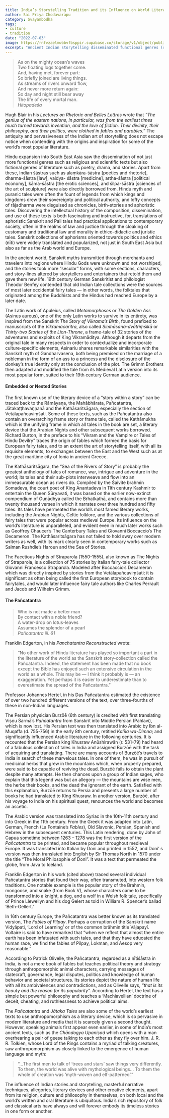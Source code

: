 ```yaml
---
title: India’s Storytelling Tradition and its Influence on World Literature
author: Sai Priya Chodavarapu
category: Svayambodha
tags:
- culture
- tradition
date: "2022-07-03"
image: https://rnfvzaelmwbbvfbsppir.supabase.co/storage/v1/object/public/brhatwebsite/05dhiti/26.webp
excerpt: "Ancient Indian storytelling disseminated functional genres (religious and scientific) and fictional genres: poetry, drama, and stories."
---
```


> As on the mighty ocean’s waves  
> Two floating logs together come.  
> And, having met, forever part:  
> So briefly joined are living things.  
> As streams of rivers onward flow,  
> And never more return again:  
> So day and night still bear away  
> The life of every mortal man.  
<cite>Hitopadeśa</cite>

Hugh Blair in his *Lectures on Rhetoric and Belles Lettres* wrote that *“The genius of the eastern nations, in particular, was from the earliest times much turned towards invention, and the love of fiction. Their divinity, their philosophy, and their politics, were clothed in fables and parables.”* The antiquity and pervasiveness of the Indian art of storytelling does not escape notice when contending with the origins and inspiration for some of the world’s most popular literature.

Hindu expansion into South East Asia saw the dissemination of not just more functional genres such as religious and scientific texts but also fictional genres of literature such as poetry, drama, and stories. Apart from these, Indian śāstras such as alaṃkāra-śāstra [poetics and rhetoric], dharma-śāstra [law], vaidya- śāstra [medicine], artha-śāstra [political economy], kāma-śāstra [the erotic sciences], and śilpa-śāstra [sciences of the art of sculpture] were also directly borrowed from. Hindu myth and puranic tales were often the fount of legends from which kings and kingdoms drew their sovereignty and political authority, and lofty concepts of rājadharma were disguised as chronicles, birth-stories and aphoristic tales. Discovering the intellectual history of the composition, dissemination, and use of these texts is both fascinating and instructive, for, translations of aphoristic Sanskrit and Pali tales had practical applications to contemporary society, often in the realms of law and justice through the cloaking of customary and traditional law and morality in ethico-didactic and juristic tales. Sanskrit collections of aphorisms oriented towards politics and ethics (nīti) were widely translated and popularized, not just in South East Asia but also as far as the Arab world and Europe.

In the ancient world, Sanskrit myths transmitted through merchants and travelers into regions where Hindu Gods were unknown and not worshiped, and the stories took more “secular” forms, with some sections, characters, and story-lines altered by storytellers and entertainers that retold them and gave them new life. 19th century German Sanskritist and philologist Theodor Benfey contended that old Indian tale collections were the sources of most later occidental fairy tales — in other words, the folktales that originated among the Buddhists and the Hindus had reached Europe by a later date.

The Latin work of Apuleius, called *Metamorphoses* or *The Golden Ass* (Asinus aureus), one of the only Latin works to survive in its entirety, was inspired from the Sanskrit *The Story of Vikrama’s Birth*, found prefixed to manuscripts of the *Vikramacaritra*, also called *Siṃhāsana-dvātriṃśikā* or *Thirty-two Stories of the Lion-Throne*, a frame-tale of 32 stories of the adventures and exploits of King Vikramāditya. Although it departs from the original tale in many respects in order to contextualize and incorporate culture-specific elements, Asinariu shares remarkable similarities with the Sanskrit myth of Gandharvasena, both being premised on the marriage of a nobleman in the form of an ass to a princess and the disclosure of the donkey’s true identity only at the conclusion of the plot. The Grimm Brothers then adapted and modified the tale from its Medieval Latin version into its most popular form, suited to their 19th century German audience.

#### Embedded or Nested Stories
The first known use of the literary device of a “story within a story” can be traced back to the Rāmāyaṇa, the Mahābhārata, Pañcatantra, Jātakaṭṭhavaṇṇanā and the Kathāsaritsāgara, especially the section of Vetālapañcaviṃśati. Some of these texts, such as the Pañcatantra also contain an overarching frame story or frame tale, called the Kathāmukha which is the unifying frame in which all tales in the book are set, a literary device that the Arabian Nights and other subsequent works borrowed. Richard Burton, in the preface to his “Vikram and the Vampire or Tales of Hindu Devilry” traces the origin of fables which formed the basis for European fairy tales, and to an extent the art of storytelling itself, with all its requisite elements, to exchanges between the East and the West such as at the great maritime city of Ionia in ancient Greece.

The Kathāsaritsāgara, the “Sea of the Rivers of Story” is probably the greatest anthology of tales of romance, war, intrigue and adventure in the world; its tales and their sub-plots interweave and flow into an immeasurable ocean as rivers do. Compiled by the Śaivite brahmin Somadeva, the court poet of King Anantadeva in 11th century Kashmir to entertain the Queen Sūryavati, it was based on the earlier now-extinct compendium of Guṇādhya called the Bṛhatkathā, and contains more than twenty thousand verses in which it narrates over three hundred and fifty tales. Its tales have permeated the world’s most famed literary works, including the Arabian Nights, Celtic folklore, and the various collections of fairy tales that were popular across medieval Europe. Its influence on the world’s literature is unparalleled, and evident even in much later works such as Geoffrey Chaucer’s The Canterbury Tales and Giovanni Boccaccio’s The Decameron. The Kathāsaritsāgara has not failed to hold sway over modern writers as well, with its mark clearly seen in contemporary works such as Salman Rushdie’s Haroun and the Sea of Stories.

The Facetious Nights of Straparola (1550-1555), also known as The Nights of Straparola, is a collection of 75 stories by Italian fairy-tale collector Giovanni Francesco Straparola. Modeled after Boccaccio’s Decameron which was directly inspired by stories from the Vetālapañcaviṃśati; it is significant as often being called the first European storybook to contain fairytales, and would later influence fairy tale authors like Charles Perrault and Jacob and Wilhelm Grimm.

#### The Pañcatantra
> Who is not made a better man  
> By contact with a noble friend?  
> A water-drop on lotus-leaves  
> Assumes the splendor of a pearl  
<cite>Pañcatantra iii. 61</cite>

Franklin Edgerton, in his *Panchatantra Reconstructed* wrote:

>“No other work of Hindu literature has played so important a part in the literature of the world as the Sanskrit story-collection called the Pañcatantra. Indeed, the statement has been made that no book except the Bible has enjoyed such an extensive circulation in the world as a whole. This may be — I think it probably is — an exaggeration. Yet perhaps it is easier to underestimate than to overestimate the spread of the Pañcatantra.” 

Professor Johannes Hertel, in his Das Pañcatantra estimated the existence of over two hundred different versions of the text, over three-fourths of these in non-Indian languages.

The Persian physician Burzōē (6th century) is credited with first translating Viṣṇu Śarmā’s *Pañcatantra* from Sanskrit into Middle Persian (Pahlavi), which is now lost. His Persian text was then translated into Arabic by Ibn al-Muqaffa (d. 755-756) in the early 8th century, retitled *Kalīla wa-Dimna*; and significantly influenced Arabic literature in the following centuries. It is recounted that the Persian king Khusraw Anūshirawān (r. 531–79) had heard of a fabulous collection of tales in India and assigned Burzōē with the task of acquiring and translating. There are many accounts of Burzōē’s travels to India in search of these marvelous tales. In one of them, he was in pursuit of medicinal herbs that grew in the mountains which, when properly prepared, were said to be capable of reviving the dead. Burzōē fails to obtain the plant despite many attempts. He then chances upon a group of Indian sages, who explain that this legend was but an allegory — the mountains are wise men, the herbs their books, and the dead the ignorant of the earth. Satisfied with this explanation, Burzōē returns to Persia and presents a large number of books he had translated to King Khusraw. In another version, Burzōē, after his voyage to India on his spiritual quest, renounces the world and becomes an ascetic.

The Arabic version was translated into Syriac in the 10th-11th century and into Greek in the 11th century. From the Greek it was adapted into Latin, German, French (La Fontaine’s *Fables*), Old Slavonic, Persian, Spanish and Hebrew in the subsequent centuries. This Latin rendering, done by John of Capua sometime between 1263 – 1278 was the first version of the *Pañcatantra* to be printed, and became popular throughout medieval Europe. It was translated into Italian by Doni and printed in 1552, and Doni’ s version was then translated into English by Sir Thomas North in 1570 under the title “The Moral Philosophie of Doni”. It was a text that permeated the globe, from Java to Iceland.

Franklin Edgerton in his work (cited above) traced several individual Pañcatantra stories that found their way, often transmuted, into western folk traditions. One notable example is the popular story of the Brahmin, mongoose, and snake (from Book V), whose characters came to be transformed into a knight, a dog, and a wolf in a Welsh folk tale, specifically of Prince Llewellyn and his dog Gelert as told in William R. Spencer’s ballad ‘Beth-Gellert.’

In 16th century Europe, the Pañcatantra was better known as its translated version, The *Fables of Pilpay*. Perhaps a corruption of the Sanskrit name Vidyāpati, ‘Lord of Learning’ or of the common brāhmin title Vājapayī. Voltaire is said to have remarked that “when we reflect that almost the entire earth has been infatuated with such tales, and that they have educated the human race, we find the fables of Pilpay, Lokman, and Aesop very reasonable.”

According to Patrick Olivelle, the Pañcatantra, regarded as a nītiśāstra in India, is not a mere book of fables but teaches political theory and strategy through anthropomorphic animal characters, carrying messages of statecraft, governance, legal disputes, politics and knowledge of human behavior and societal structures.  Its stories depict the nature of human life with all its ambivalences and contradictions, and as Olivelle says, *“that is its beauty and the reason for its popularity”.* According to Hertel, the text has a simple but powerful philosophy and teaches a ‘Machiavellian’ doctrine of deceit, cheating, and ruthlessness to achieve political aims.

The *Pañcatantra* and *Jātaka Tales* are also some of the world’s earliest texts to use anthropomorphism as a literary device, which is so pervasive in modern literature and media that it is scarcely given a second thought. However, speaking animals first appear even earlier, in some of India’s most ancient texts, such as the *Chāndogya Upaniṣad* which opens with a man overhearing a pair of geese talking to each other as they fly over him. J. R. R. Tolkien, whose Lord of the Rings contains a myriad of talking creatures, saw anthropomorphism as closely linked to the emergence of human language and myth:

> “…The first men to talk of ‘trees and stars’ saw things very differently. To them, the world was alive with mythological beings… To them the whole of creation was ‘myth-woven and elf-patterned’.”

The influence of Indian stories and storytelling, masterful narrative techniques, allegories, literary devices and other creative elements, apart from its religion, culture and philosophy in themselves, on both local and the world’s written and oral literature is ubiquitous. India’s rich repository of folk and classical arts have always and will forever embody its timeless stories in one form or another.